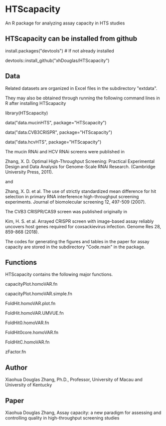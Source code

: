# HTScapacity
An R package for analyzing assay capacity in HTS studies

## HTScapacity can be installed from github

install.packages("devtools") # If not already installed

devtools::install_github("xhDouglas/HTScapacity")

## Data

Related datasets are organized in Excel files in the subdirectory "extdata". 

They may also be obtained through running the following command lines in R after installing HTScapacity

  library(HTScapacity)

  data("data.mucinHTS", package="HTScapacity")

  data("data.CVB3CRISPR", package="HTScapacity")

  data("data.hcvHTS", package="HTScapacity")

The mucin RNAi and HCV RNAi screens were published in 

Zhang, X. D. Optimal High-Throughput Screening: Practical Experimental Design and Data Analysis for Genome-Scale RNAi Research.  (Cambridge University Press, 2011).

and 

Zhang, X. D. et al. The use of strictly standardized mean difference for hit selection in primary RNA interference high-throughput screening experiments. Journal of biomolecular screening 12, 497-509 (2007).

The CVB3 CRISPR/CAS9 screen was published originally in 

Kim, H. S. et al. Arrayed CRISPR screen with image-based assay reliably uncovers host genes required for coxsackievirus infection. Genome Res 28, 859-868 (2018).


The codes for generating the figures and tables in the paper for assay capacity are stored in the subdirectory "Code.main" in the package.

## Functions

HTScapacity contains the following major functions.

  capacityPlot.homoVAR.fn

  capacityPlot.homoVAR.simple.fn

  FoldHit.homoVAR.plot.fn

  FoldHit.homoVAR.UMVUE.fn

  FoldHit0.homoVAR.fn

  FoldHit0core.homoVAR.fn

  FoldHitC.homoVAR.fn

  zFactor.fn

## Author

  Xiaohua Douglas Zhang, Ph.D., Professor, University of Macau and University of Kentucky

## Paper
  Xiaohua Douglas Zhang, Assay capacity: a new paradigm for assessing and controlling quality in high-throughput screening studies


